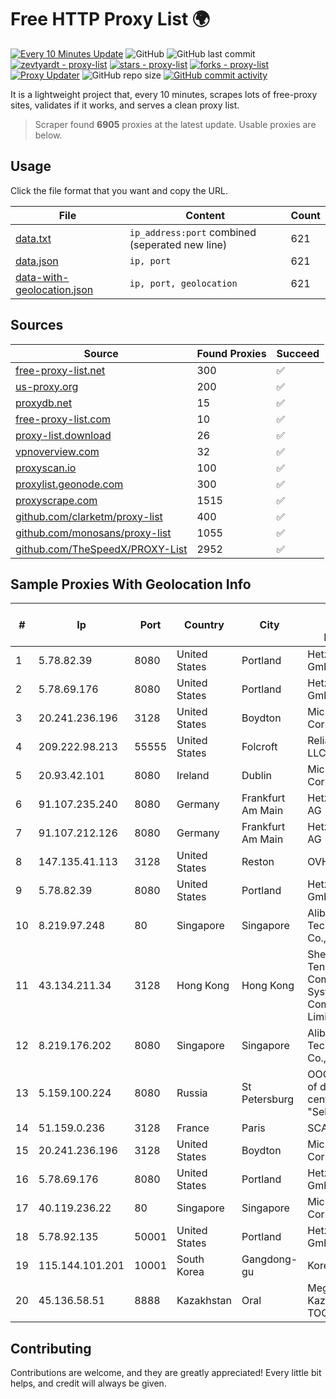 
# Free HTTP Proxy List 🌍

[![Every 10 Minutes Update](https://github.com/mertguvencli/http-proxy-list/actions/workflows/main.yml/badge.svg?branch=main)](https://github.com/mertguvencli/http-proxy-list/actions/workflows/main.yml)
![GitHub](https://img.shields.io/github/license/mertguvencli/http-proxy-list)
![GitHub last commit](https://img.shields.io/github/last-commit/mertguvencli/http-proxy-list)
[![zevtyardt - proxy-list](https://img.shields.io/static/v1?label=zevtyardt&message=proxy-list&color=blue&logo=github)](https://github.com/zevtyardt/proxy-list "Go to GitHub repo")
[![stars - proxy-list](https://img.shields.io/github/stars/zevtyardt/proxy-list?style=social)](https://github.com/zevtyardt/proxy-list)
[![forks - proxy-list](https://img.shields.io/github/forks/zevtyardt/proxy-list?style=social)](https://github.com/zevtyardt/proxy-list)
[![Proxy Updater](https://github.com/zevtyardt/proxy-list/workflows/Proxy%20Updater/badge.svg)](https://github.com/zevtyardt/proxy-list/actions?query=workflow:"Proxy+Updater")
![GitHub repo size](https://img.shields.io/github/repo-size/zevtyardt/proxy-list)
[![GitHub commit activity](https://img.shields.io/github/commit-activity/m/zevtyardt/proxy-list?logo=commits)](https://github.com/zevtyardt/proxy-list/commits/main)

It is a lightweight project that, every 10 minutes, scrapes lots of free-proxy sites, validates if it works, and serves a clean proxy list.

> Scraper found **6905** proxies at the latest update. Usable proxies are below.

## Usage

Click the file format that you want and copy the URL.

|File|Content|Count|
|----|-------|-----|
|[data.txt](https://raw.githubusercontent.com/mertguvencli/http-proxy-list/main/proxy-list/data.txt)|`ip_address:port` combined (seperated new line)|621|
|[data.json](https://raw.githubusercontent.com/mertguvencli/http-proxy-list/main/proxy-list/data.json)|`ip, port`|621|
|[data-with-geolocation.json](https://raw.githubusercontent.com/mertguvencli/http-proxy-list/main/proxy-list/data-with-geolocation.json)|`ip, port, geolocation`|621|

## Sources

|Source|Found Proxies|Succeed|
|------|-------------|-------|
|[free-proxy-list.net](https://free-proxy-list.net)|300|✅|
|[us-proxy.org](https://www.us-proxy.org)|200|✅|
|[proxydb.net](http://proxydb.net)|15|✅|
|[free-proxy-list.com](https://free-proxy-list.com/?page=&port=&type%5B%5D=http&type%5B%5D=https&up_time=0&search=Search)|10|✅|
|[proxy-list.download](https://www.proxy-list.download/HTTP)|26|✅|
|[vpnoverview.com](https://vpnoverview.com/privacy/anonymous-browsing/free-proxy-servers)|32|✅|
|[proxyscan.io](https://www.proxyscan.io)|100|✅|
|[proxylist.geonode.com](https://proxylist.geonode.com/api/proxy-list?limit=300&page=1&sort_by=lastChecked&sort_type=desc&protocols=http,https)|300|✅|
|[proxyscrape.com](https://api.proxyscrape.com/v2/?request=displayproxies&protocol=http&timeout=10000&country=all&ssl=all&anonymity=all)|1515|✅|
|[github.com/clarketm/proxy-list](https://raw.githubusercontent.com/clarketm/proxy-list/master/proxy-list-raw.txt)|400|✅|
|[github.com/monosans/proxy-list](https://raw.githubusercontent.com/monosans/proxy-list/main/proxies/http.txt)|1055|✅|
|[github.com/TheSpeedX/PROXY-List](https://raw.githubusercontent.com/TheSpeedX/PROXY-List/master/http.txt)|2952|✅|


## Sample Proxies With Geolocation Info

|#|Ip|Port|Country|City|Internet Service Provider|
|-|--|----|-------|----|-------------------------|
|1|5.78.82.39|8080|United States|Portland|Hetzner Online GmbH|
|2|5.78.69.176|8080|United States|Portland|Hetzner Online GmbH|
|3|20.241.236.196|3128|United States|Boydton|Microsoft Corporation|
|4|209.222.98.213|55555|United States|Folcroft|ReliableSite.Net LLC|
|5|20.93.42.101|8080|Ireland|Dublin|Microsoft Corporation|
|6|91.107.235.240|8080|Germany|Frankfurt Am Main|Hetzner Online AG|
|7|91.107.212.126|8080|Germany|Frankfurt Am Main|Hetzner Online AG|
|8|147.135.41.113|3128|United States|Reston|OVH US LLC|
|9|5.78.82.39|8080|United States|Portland|Hetzner Online GmbH|
|10|8.219.97.248|80|Singapore|Singapore|Alibaba (US) Technology Co., Ltd.|
|11|43.134.211.34|3128|Hong Kong|Hong Kong|Shenzhen Tencent Computer Systems Company Limited|
|12|8.219.176.202|8080|Singapore|Singapore|Alibaba (US) Technology Co., Ltd.|
|13|5.159.100.224|8080|Russia|St Petersburg|OOO "Network of data-centers "Selectel"|
|14|51.159.0.236|3128|France|Paris|SCALEWAY|
|15|20.241.236.196|3128|United States|Boydton|Microsoft Corporation|
|16|5.78.69.176|8080|United States|Portland|Hetzner Online GmbH|
|17|40.119.236.22|80|Singapore|Singapore|Microsoft Corporation|
|18|5.78.92.135|50001|United States|Portland|Hetzner Online GmbH|
|19|115.144.101.201|10001|South Korea|Gangdong-gu|Korea Telecom|
|20|45.136.58.51|8888|Kazakhstan|Oral|Megahost Kazakhstan TOO|



## Contributing

Contributions are welcome, and they are greatly appreciated! Every
little bit helps, and credit will always be given.

